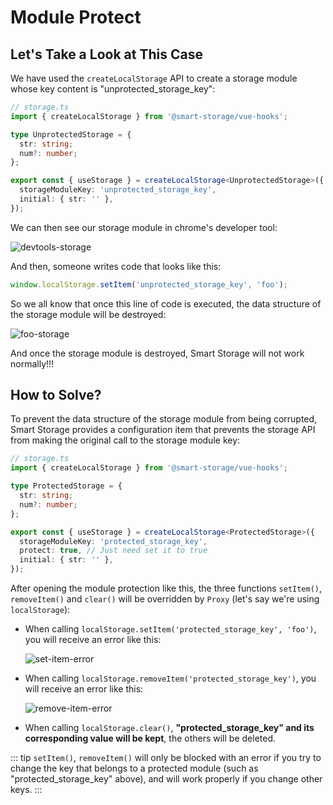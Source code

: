 # Module Protect

## Let's Take a Look at This Case

We have used the `createLocalStorage` API to create a storage module whose key content is "unprotected_storage_key":

```ts
// storage.ts
import { createLocalStorage } from '@smart-storage/vue-hooks';

type UnprotectedStorage = {
  str: string;
  num?: number;
};

export const { useStorage } = createLocalStorage<UnprotectedStorage>({
  storageModuleKey: 'unprotected_storage_key',
  initial: { str: '' },
});
```

We can then see our storage module in chrome's developer tool:

![devtools-storage](~@imgs/advanced/module-protect/origin-storage.jpg)

And then, someone writes code that looks like this:

```ts
window.localStorage.setItem('unprotected_storage_key', 'foo');
```

So we all know that once this line of code is executed, the data structure of the storage module will be destroyed:

![foo-storage](~@imgs/advanced/module-protect/foo-storage.jpg)

And once the storage module is destroyed, Smart Storage will not work normally!!!

## How to Solve?

To prevent the data structure of the storage module from being corrupted, Smart Storage provides a configuration item that prevents the storage API from making the original call to the storage module key:

```ts
// storage.ts
import { createLocalStorage } from '@smart-storage/vue-hooks';

type ProtectedStorage = {
  str: string;
  num?: number;
};

export const { useStorage } = createLocalStorage<ProtectedStorage>({
  storageModuleKey: 'protected_storage_key',
  protect: true, // Just need set it to true
  initial: { str: '' },
});
```

After opening the module protection like this, the three functions `setItem()`, `removeItem()` and `clear()` will be overridden by `Proxy` (let's say we're using `localStorage`):

- When calling `localStorage.setItem('protected_storage_key', 'foo')`, you will receive an error like this:

  ![set-item-error](~@imgs/advanced/module-protect/set-item-error.png)

- When calling `localStorage.removeItem('protected_storage_key')`, you will receive an error like this:

  ![remove-item-error](~@imgs/advanced/module-protect/remove-item-error.png)

- When calling `localStorage.clear()`, **"protected_storage_key" and its corresponding value will be kept**, the others will be deleted.

::: tip
`setItem()`, `removeItem()` will only be blocked with an error if you try to change the key that belongs to a protected module (such as "protected_storage_key" above), and will work properly if you change other keys.
:::
